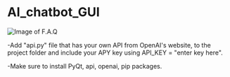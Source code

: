# AI_chatbot_GUI

![Image of F.A.Q](https://i.imgur.com/auWJ2f8.png/)

-Add "api.py" file that has your own API from OpenAI's website, to the project folder and include your APY key using API_KEY = "enter key here".

-Make sure to install PyQt, api, openai, pip packages.